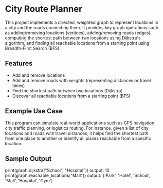 # City Route Planner

This project implements a directed, weighted graph to represent locations in a city and the roads connecting them. It provides key graph operations such as adding/removing locations (vertices), adding/removing roads (edges), computing the shortest path between two locations using Dijkstra's algorithm, and finding all reachable locations from a starting point using Breadth-First Search (BFS).

## Features

- Add and remove locations
- Add and remove roads with weights (representing distances or travel times)
- Find the shortest path between two locations (Dijkstra)
- Discover all reachable locations from a starting point (BFS)

## Example Use Case

This program can simulate real-world applications such as GPS navigation, city traffic planning, or logistics routing. For instance, given a list of city locations and roads with travel distances, it helps find the shortest path from one place to another or identify all places reachable from a specific location.


## Sample Output
print(graph.dijkstra("School", "Hospital"))
output: 13
print(graph.reachable_locations("Mall"))
output: {'Park', 'Hotel', 'School', 'Mall', 'Hospital', 'Gym'}
